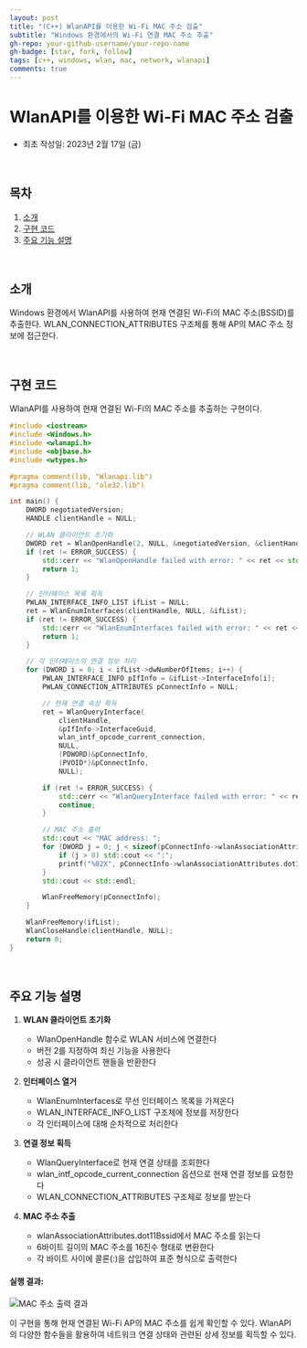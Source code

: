 ```yaml
---
layout: post
title: "(C++) WlanAPI를 이용한 Wi-Fi MAC 주소 검출"
subtitle: "Windows 환경에서의 Wi-Fi 연결 MAC 주소 추출"
gh-repo: your-github-username/your-repo-name
gh-badge: [star, fork, follow]
tags: [c++, windows, wlan, mac, network, wlanapi]
comments: true
---
```


# WlanAPI를 이용한 Wi-Fi MAC 주소 검출
- 최초 작성일: 2023년 2월 17일 (금)

<br/>

## 목차
1. [소개](#소개)
2. [구현 코드](#구현-코드)
3. [주요 기능 설명](#주요-기능-설명)

<br/>

## 소개
Windows 환경에서 WlanAPI를 사용하여 현재 연결된 Wi-Fi의 MAC 주소(BSSID)를 추출한다. WLAN_CONNECTION_ATTRIBUTES 구조체를 통해 AP의 MAC 주소 정보에 접근한다.

<br/>

## 구현 코드
WlanAPI를 사용하여 현재 연결된 Wi-Fi의 MAC 주소를 추출하는 구현이다.

```cpp
#include <iostream>
#include <Windows.h>
#include <wlanapi.h>
#include <objbase.h>
#include <wtypes.h>

#pragma comment(lib, "Wlanapi.lib")
#pragma comment(lib, "ole32.lib")

int main() {
    DWORD negotiatedVersion;
    HANDLE clientHandle = NULL;

    // WLAN 클라이언트 초기화
    DWORD ret = WlanOpenHandle(2, NULL, &negotiatedVersion, &clientHandle);
    if (ret != ERROR_SUCCESS) {
        std::cerr << "WlanOpenHandle failed with error: " << ret << std::endl;
        return 1;
    }

    // 인터페이스 목록 획득
    PWLAN_INTERFACE_INFO_LIST ifList = NULL;
    ret = WlanEnumInterfaces(clientHandle, NULL, &ifList);
    if (ret != ERROR_SUCCESS) {
        std::cerr << "WlanEnumInterfaces failed with error: " << ret << std::endl;
        return 1;
    }

    // 각 인터페이스의 연결 정보 처리
    for (DWORD i = 0; i < ifList->dwNumberOfItems; i++) {
        PWLAN_INTERFACE_INFO pIfInfo = &ifList->InterfaceInfo[i];
        PWLAN_CONNECTION_ATTRIBUTES pConnectInfo = NULL;

        // 현재 연결 속성 획득
        ret = WlanQueryInterface(
            clientHandle,
            &pIfInfo->InterfaceGuid,
            wlan_intf_opcode_current_connection,
            NULL,
            (PDWORD)&pConnectInfo,
            (PVOID*)&pConnectInfo,
            NULL);

        if (ret != ERROR_SUCCESS) {
            std::cerr << "WlanQueryInterface failed with error: " << ret << std::endl;
            continue;
        }

        // MAC 주소 출력
        std::cout << "MAC address: ";
        for (DWORD j = 0; j < sizeof(pConnectInfo->wlanAssociationAttributes.dot11Bssid); j++) {
            if (j > 0) std::cout << ":";
            printf("%02X", pConnectInfo->wlanAssociationAttributes.dot11Bssid[j]);
        }
        std::cout << std::endl;

        WlanFreeMemory(pConnectInfo);
    }

    WlanFreeMemory(ifList);
    WlanCloseHandle(clientHandle, NULL);
    return 0;
}
```

<br/>

## 주요 기능 설명

1. **WLAN 클라이언트 초기화**
   - WlanOpenHandle 함수로 WLAN 서비스에 연결한다
   - 버전 2를 지정하여 최신 기능을 사용한다
   - 성공 시 클라이언트 핸들을 반환한다

2. **인터페이스 열거**
   - WlanEnumInterfaces로 무선 인터페이스 목록을 가져온다
   - WLAN_INTERFACE_INFO_LIST 구조체에 정보를 저장한다
   - 각 인터페이스에 대해 순차적으로 처리한다

3. **연결 정보 획득**
   - WlanQueryInterface로 현재 연결 상태를 조회한다
   - wlan_intf_opcode_current_connection 옵션으로 현재 연결 정보를 요청한다
   - WLAN_CONNECTION_ATTRIBUTES 구조체로 정보를 받는다

4. **MAC 주소 추출**
   - wlanAssociationAttributes.dot11Bssid에서 MAC 주소를 읽는다
   - 6바이트 길이의 MAC 주소를 16진수 형태로 변환한다
   - 각 바이트 사이에 콜론(:)을 삽입하여 표준 형식으로 출력한다

#### 실행 결과:
![MAC 주소 출력 결과](https://user-images.githubusercontent.com/68185569/219561425-804218a4-137d-47aa-a0be-6c993f9e0ba7.png)

이 구현을 통해 현재 연결된 Wi-Fi AP의 MAC 주소를 쉽게 확인할 수 있다. WlanAPI의 다양한 함수들을 활용하여 네트워크 연결 상태와 관련된 상세 정보를 획득할 수 있다.
